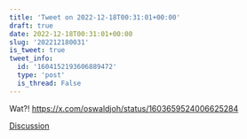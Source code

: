 ```yaml
---
title: 'Tweet on 2022-12-18T00:31:01+00:00'
draft: true
date: 2022-12-18T00:31:01+00:00
slug: '202212180031'
is_tweet: true
tweet_info:
  id: '1604152193606889472'
  type: 'post'
  is_thread: False
---
```




Wat?! <https://x.com/oswaldjoh/status/1603659524006625284>

[Discussion](https://x.com/sytelus/status/1604152193606889472)
